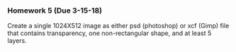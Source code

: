 ### Homework 5 (Due 3-15-18)
Create a single 1024X512 image as either psd (photoshop) or xcf (Gimp) file that contains transparency, one non-rectangular shape, and at least 5 layers.
